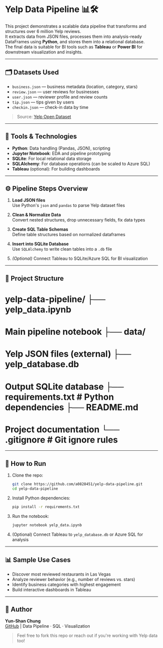 # Yelp Data Pipeline 📊🛠️

This project demonstrates a scalable data pipeline that transforms and structures over 6 million Yelp reviews.  
It extracts data from JSON files, processes them into analysis-ready DataFrames using **Python**, and stores them into a relational database.  
The final data is suitable for BI tools such as **Tableau** or **Power BI** for downstream visualization and insights.

---

## 🗂️ Datasets Used

- `business.json` — business metadata (location, category, stars)
- `review.json` — user reviews for businesses
- `user.json` — reviewer profile and review counts
- `tip.json` — tips given by users
- `checkin.json` — check-in data by time

> Source: [Yelp Open Dataset](https://www.yelp.com/dataset)

---

## 🧰 Tools & Technologies

- **Python**: Data handling (Pandas, JSON), scripting
- **Jupyter Notebook**: EDA and pipeline prototyping
- **SQLite**: For local relational data storage
- **SQLAlchemy**: For database operations (can be scaled to Azure SQL)
- **Tableau** (optional): For building dashboards

---

## ⚙️ Pipeline Steps Overview

1. **Load JSON files**  
   Use Python's `json` and `pandas` to parse Yelp dataset files

2. **Clean & Normalize Data**  
   Convert nested structures, drop unnecessary fields, fix data types

3. **Create SQL Table Schemas**  
   Define table structures based on normalized dataframes

4. **Insert into SQLite Database**  
   Use `SQLAlchemy` to write clean tables into a `.db` file

5. *(Optional)* Connect Tableau to SQLite/Azure SQL for BI visualization

---

## 📁 Project Structure
# yelp-data-pipeline/ ├── yelp_data.ipynb 
# Main pipeline notebook ├── data/ 
# Yelp JSON files (external) ├── yelp_database.db 
# Output SQLite database ├── requirements.txt # Python dependencies ├── README.md 
# Project documentation └── .gitignore # Git ignore rules

---

## 🚀 How to Run

1. Clone the repo:

    ```bash
    git clone https://github.com/a0828451/yelp-data-pipeline.git
    cd yelp-data-pipeline
    ```

2. Install Python dependencies:

    ```bash
    pip install -r requirements.txt
    ```

3. Run the notebook:

    ```bash
    jupyter notebook yelp_data.ipynb
    ```

4. (Optional) Connect Tableau to `yelp_database.db` or Azure SQL for analysis

---

## 📊 Sample Use Cases

- Discover most reviewed restaurants in Las Vegas
- Analyze reviewer behavior (e.g., number of reviews vs. stars)
- Identify business categories with highest engagement
- Build interactive dashboards in Tableau

---

## 👤 Author

**Yun-Shan Chung**  
[GitHub](https://github.com/a0828451) | Data Pipeline · SQL · Visualization

> Feel free to fork this repo or reach out if you're working with Yelp data too!



